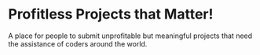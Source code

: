 # Profitless Projects that Matter!

A place for people to submit unprofitable but meaningful projects that need the assistance of coders around the world.
